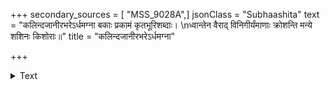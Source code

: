 +++
secondary_sources = [ "MSS_9028A",]
jsonClass = "Subhaashita"
text = "कलिन्दजानीरभरेऽर्धमग्ना बकाः प्रकामं कृतभूरिशब्दाः।  \nध्वान्तेन वैराद् विनिगीर्यंमाणाः क्रोशन्ति मन्ये शशिनः किशोराः॥"
title = "कलिन्दजानीरभरेऽर्धमग्ना"

+++

<details><summary>Text</summary>

कलिन्दजानीरभरेऽर्धमग्ना बकाः प्रकामं कृतभूरिशब्दाः।  
ध्वान्तेन वैराद् विनिगीर्यंमाणाः क्रोशन्ति मन्ये शशिनः किशोराः॥
</details>
